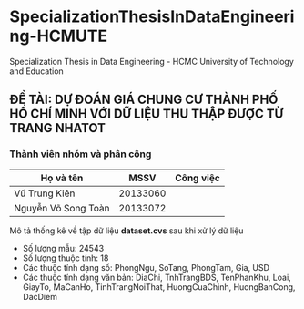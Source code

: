 # SpecializationThesisInDataEngineering-HCMUTE
Specialization Thesis in Data Engineering - HCMC University of Technology and Education
## ĐỀ TÀI: DỰ ĐOÁN GIÁ CHUNG CƯ THÀNH PHỐ HỒ CHÍ MINH VỚI DỮ LIỆU THU THẬP ĐƯỢC TỪ TRANG NHATOT
### Thành viên nhóm và phân công
|Họ và tên |MSSV |Công việc|
|---|---|---|
|Vũ Trung Kiên|20133060||
|Nguyễn Võ Song Toàn|20133072||

Mô tả thống kê về tập dữ liệu **dataset.cvs** sau khi xử lý dữ liệu
- Số lượng mẫu: 24543
- Số lượng thuộc tính: 18
- Các thuộc tính dạng số: PhongNgu, SoTang, PhongTam, Gia, USD
- Các thuộc tính dạng văn bản: DiaChi, TnhTrangBDS, TenPhanKhu, Loai, GiayTo, MaCanHo, TinhTrangNoiThat, HuongCuaChinh, HuongBanCong, DacDiem